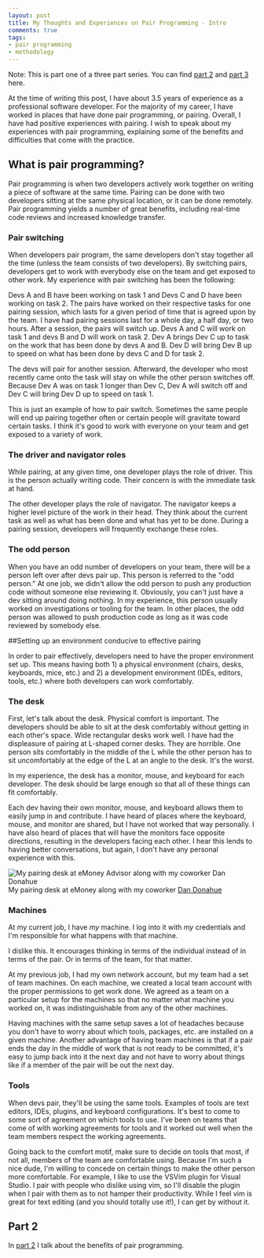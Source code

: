 ```yaml
---
layout: post
title: My Thoughts and Experiences on Pair Programming - Intro
comments: true
tags:
- pair programming
- methodology
---
```


Note: This is part one of a three part series. You can find [part 2](../11/My-Thoughts-And-Experiences-On-Pair-Programming-Benefits.html) and [part 3](../12/My-Thoughts-And-Experiences-On-Pair-Programming-Challenges.html) here.

At the time of writing this post, I have about 3.5 years of experience as a professional software developer. For the majority of my career, I have worked in places that have done pair programming, or pairing. Overall, I have had positive experiences with pairing. I wish to speak about my experiences with pair programming, explaining some of the benefits and difficulties that come with the practice.

## What is pair programming?

Pair programming is when two developers actively work together on writing a piece of software at the same time. Pairing can be done with two developers sitting at the same physical location, or it can be done remotely. Pair programming yields a number of great benefits, including real-time code reviews and increased knowledge transfer.

### Pair switching

When developers pair program, the same developers don't stay together all the time (unless the team consists of two developers). By switching pairs, developers get to work with everybody else on the team and get exposed to other work. My experience with pair switching has been the following:

Devs A and B have been working on task 1 and Devs C and D have been working on task 2. The pairs have worked on their respective tasks for one pairing session, which lasts for a given period of time that is agreed upon by the team. I have had pairing sessions last for a whole day, a half day, or two hours. After a session, the pairs will switch up. Devs A and C will work on task 1 and devs B and D will work on task 2. Dev A brings Dev C up to task on the work that has been done by devs A and B. Dev D will bring Dev B up to speed on what has been done by devs C and D for task 2.

The devs will pair for another session. Afterward, the developer who most recently came onto the task will stay on while the other person switches off. Because Dev A was on task 1 longer than Dev C, Dev A will switch off and Dev C will bring Dev D up to speed on task 1.

This is just an example of how to pair switch. Sometimes the same people will end up pairing together often or certain people will gravitate toward certain tasks. I think it's good to work with everyone on your team and get exposed to a variety of work. 

### The driver and navigator roles

While pairing, at any given time, one developer plays the role of driver. This is the person actually writing code. Their concern is with the immediate task at hand.

The other developer plays the role of navigator. The navigator keeps a higher level picture of the work in their head. They think about the current task as well as what has been done and what has yet to be done. During a pairing session, developers will frequently exchange these roles.

###  The odd person

When you have an odd number of developers on your team, there will be a person left over after devs pair up. This person is referred to the "odd person." At one job, we didn't allow the odd person to push any production code without someone else reviewing it. Obviously, you can't just have a dev sitting around doing nothing. In my experience, this person usually worked on investigations or tooling for the team. In other places, the odd person was allowed to push production code as long as it was code reviewed by somebody else.

##Setting up an environment conducive to effective pairing

In order to pair effectively, developers need to have the proper environment set up. This means having both 1) a physical environment (chairs, desks, keyboards, mice, etc.) and 2) a development environment (IDEs, editors, tools, etc.) where both developers can work comfortably. 

### The desk

First, let's talk about the desk. Physical comfort is important. The developers should be able to sit at the desk comfortably without getting in each other's space. Wide rectangular desks work well. I have had the displeasure of pairing at L-shaped corner desks. They are horrible. One person sits comfortably in the middle of the L while the other person has to sit uncomfortably at the edge of the L at an angle to the desk. It's the worst. 

In my experience, the desk has a monitor, mouse, and keyboard for each developer. The desk should be large enough so that all of these things can fit comfortably. 

Each dev having their own monitor, mouse, and keyboard allows them to easily jump in and contribute. I have heard of places where the keyboard, mouse, and monitor are shared, but I have not worked that way personally. I have also heard of places that will have the monitors face opposite directions, resulting in the developers facing each other. I hear this lends to having better conversations, but again, I don't have any personal experience with this.

![My pairing desk at eMoney Advisor along with my coworker Dan Donahue](../../../../images/8-3-15/dan.jpg "My pairing desk at eMoney Advisor along with my coworker Dan Donahue")
My pairing desk at eMoney along with my coworker [Dan Donahue](http://www.dandonahue.net)

###  Machines

At my current job, I have *my* machine. I log into it with *my* credentials and I'm responsible for what happens with that machine. 

I dislike this. It encourages thinking in terms of the individual instead of in terms of the pair. Or in terms of the team, for that matter.

At my previous job, I had my own network account, but my team had a set of team machines. On each machine, we created a local team account with the proper permissions to get work done. We agreed as a team on a particular setup for the machines so that no matter what machine you worked on, it was indistinguishable from any of the other machines.

Having machines with the same setup saves a lot of headaches because you don't have to worry about which tools, packages, etc. are installed on a given machine. Another advantage of having team machines is that if a pair ends the day in the middle of work that is not ready to be committed, it's easy to jump back into it the next day and not have to worry about things like if a member of the pair will be out the next day.

### Tools

When devs pair, they'll be using the same tools. Examples of tools are text editors, IDEs, plugins, and keyboard configurations. It's best to come to some sort of agreement on which tools to use. I've been on teams that come of with working agreements for tools and it worked out well when the team members respect the working agreements.

Going back to the comfort motif, make sure to decide on tools that most, if not all, members of the team are comfortable using. Because I'm such a nice dude, I'm willing to concede on certain things to make the other person more comfortable. For example, I like to use the VSVim plugin for Visual Studio. I pair with people who dislike using vim, so I'll disable the plugin when I pair with them as to not hamper their productivity. While I feel vim is great for text editing (and you should totally use it!), I can get by without it.

## Part 2

In [part 2](../11/My-Thoughts-And-Experiences-On-Pair-Programming-Benefits.html) I talk about the benefits of pair programming.
